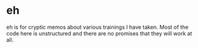# eh
eh is for cryptic memos about various trainings I have taken.
Most of the code here is unstructured and there are no promises that they will work at all. 
